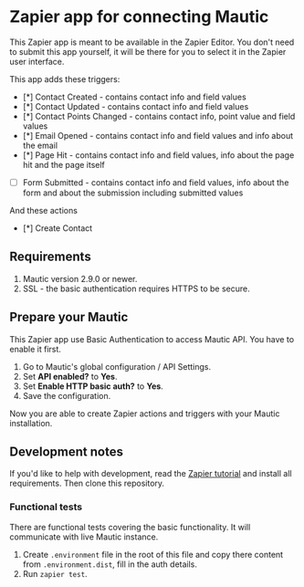 # Zapier app for connecting Mautic

This Zapier app is meant to be available in the Zapier Editor. You don't need to submit this app yourself, it will be there for you to select it in the Zapier user interface.

This app adds these triggers:
- [*] Contact Created - contains contact info and field values
- [*] Contact Updated - contains contact info and field values
- [*] Contact Points Changed - contains contact info, point value and field values
- [*] Email Opened - contains contact info and field values and info about the email
- [*] Page Hit - contains contact info and field values, info about the page hit and the page itself
- [ ] Form Submitted - contains contact info and field values, info about the form and about the submission including submitted values

And these actions
- [*] Create Contact

## Requirements

1. Mautic version 2.9.0 or newer.
2. SSL - the basic authentication requires HTTPS to be secure.

## Prepare your Mautic

This Zapier app use Basic Authentication to access Mautic API. You have to enable it first.

1. Go to Mautic's global configuration / API Settings.
2. Set __API enabled?__ to __Yes__.
3. Set __Enable HTTP basic auth?__ to __Yes__.
4. Save the configuration.

Now you are able to create Zapier actions and triggers with your Mautic installation.

## Development notes

If you'd like to help with development, read the [Zapier tutorial](https://github.com/zapier/zapier-platform-cli/wiki/Tutorial) and install all requirements. Then clone this repository.

### Functional tests

There are functional tests covering the basic functionality. It will communicate with live Mautic instance.

1. Create `.environment` file in the root of this file and copy there content from `.environment.dist`, fill in the auth details.
2. Run `zapier test`.
